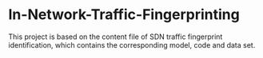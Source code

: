 # In-Network-Traffic-Fingerprinting
This project is based on the content file of SDN traffic fingerprint identification, which contains the corresponding model, code and data set.